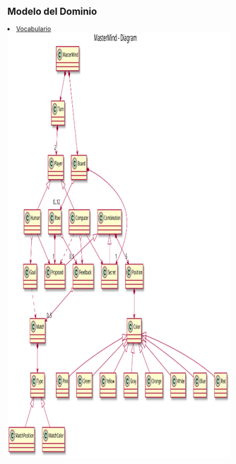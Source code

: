 <!DOCTYPE html>
<html lang="en">
<head>
  <title>Bootstrap Example</title>
  <meta charset="utf-8">
  <meta name="viewport" content="width=device-width, initial-scale=1">
  <link rel="stylesheet" href="https://maxcdn.bootstrapcdn.com/bootstrap/3.4.1/css/bootstrap.min.css">
  <script src="https://ajax.googleapis.com/ajax/libs/jquery/3.5.1/jquery.min.js"></script>
  <script src="https://maxcdn.bootstrapcdn.com/bootstrap/3.4.1/js/bootstrap.min.js"></script>
</head>
<body>

<div class="container">
  <h2 id="modelo-del-dominio">Modelo del Dominio</h2>
  <li><a href="#vocabulario">Vocabulario</a></li>
  <div class="embed-responsive embed-responsive-16by9">
    <img src="uml.svg" alt="ticTacToeClases" width="1130" height="963">
  </div>
</div>

</body>
</html>
